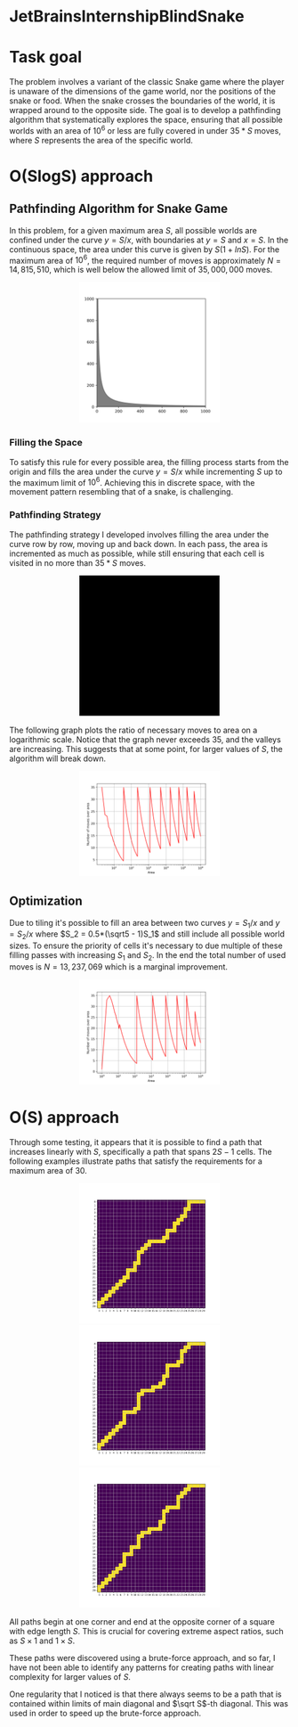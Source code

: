 # JetBrainsInternshipBlindSnake

# Task goal
The problem involves a variant of the classic Snake game where the player is unaware of the dimensions of the game world, nor the positions of the snake or food. When the snake crosses the boundaries of the world, it is wrapped around to the opposite side. The goal is to develop a pathfinding algorithm that systematically explores the space, ensuring that all possible worlds with an area of $10^6$ or less are fully covered in under $35 * S$ moves, where $S$ represents the area of the specific world.

# O(SlogS) approach
## Pathfinding Algorithm for Snake Game

In this problem, for a given maximum area $S$, all possible worlds are confined under the curve $y=S/x$, with boundaries at $y = S$ and $x=S$. In the continuous space, the area under this curve is given by $S(1 + lnS)$. For the maximum area of $10^6$, the required number of moves is approximately $N = 14,815,510$, which is well below the allowed limit of $35,000,000$ moves.

<div align="center">
  <img src="assets/area_under_the_curve.png" alt="Area under the curve" width=50% />
</div>


### Filling the Space

To satisfy this rule for every possible area, the filling process starts from the origin and fills the area under the curve $y=S/x$ while incrementing $S$ up to the maximum limit of $10^6$. Achieving this in discrete space, with the movement pattern resembling that of a snake, is challenging. 

### Pathfinding Strategy

The pathfinding strategy I developed involves filling the area under the curve row by row, moving up and back down. In each pass, the area is incremented as much as possible, while still ensuring that each cell is visited in no more than $35*S$ moves.

<div align="center">
  <img src="assets/pathing_animation.gif" alt="Pathing animation" width=50% />
</div>

The following graph plots the ratio of necessary moves to area on a logarithmic scale. Notice that the graph never exceeds $35$, and the valleys are increasing. This suggests that at some point, for larger values of $S$, the algorithm will break down.

<div align="center">
  <img src="assets/FillPathing.png" alt="Used moves graph" width=50% />
</div>

## Optimization
Due to tiling it's possible to fill an area between two curves $y=S_1/x$ and $y=S_2/x$ where $S_2 = 0.5*(\sqrt5 - 1)S_1$ and still include all possible world sizes. To ensure the priority of cells it's necessary to due multiple of these filling passes with increasing $S_1$ and $S_2$. In the end the total number of used moves is $N=13,237,069$ which is a marginal improvement.

<div align="center">
  <img src="assets/FillPathingOptimized.png" alt="Used moves graph" width=50% />
</div>

# O(S) approach

Through some testing, it appears that it is possible to find a path that increases linearly with $S$, specifically a path that spans $2S - 1$ cells. The following examples illustrate paths that satisfy the requirements for a maximum area of 30.

<div align="center">
  <img src="assets/example_0.png" alt="Example" width=50% />
</div>
<div align="center">
  <img src="assets/example_1.png" alt="Example" width=50% />
</div>
<div align="center">
  <img src="assets/example_2.png" alt="Example" width=50% />
</div>

All paths begin at one corner and end at the opposite corner of a square with edge length $S$. This is crucial for covering extreme aspect ratios, such as $S \times 1$ and $1 \times S$.

These paths were discovered using a brute-force approach, and so far, I have not been able to identify any patterns for creating paths with linear complexity for larger values of $S$.

One regularity that I noticed is that there always seems to be a path that is contained within limits of main diagonal and $\sqrt S$-th diagonal. This was used in order to speed up the brute-force approach.


